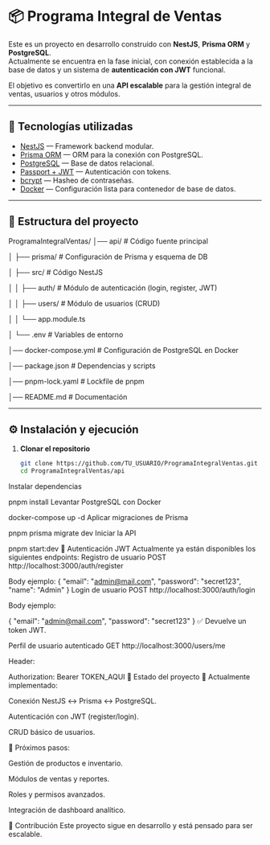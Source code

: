 # 📦 Programa Integral de Ventas

Este es un proyecto en desarrollo construido con **NestJS**, **Prisma ORM** y **PostgreSQL**.  
Actualmente se encuentra en la fase inicial, con conexión establecida a la base de datos y un sistema de **autenticación con JWT** funcional.  

El objetivo es convertirlo en una **API escalable** para la gestión integral de ventas, usuarios y otros módulos.

---

## 🚀 Tecnologías utilizadas

- [NestJS](https://nestjs.com/) — Framework backend modular.
- [Prisma ORM](https://www.prisma.io/) — ORM para la conexión con PostgreSQL.
- [PostgreSQL](https://www.postgresql.org/) — Base de datos relacional.
- [Passport + JWT](https://docs.nestjs.com/security/authentication) — Autenticación con tokens.
- [bcrypt](https://www.npmjs.com/package/bcrypt) — Hasheo de contraseñas.
- [Docker](https://www.docker.com/) — Configuración lista para contenedor de base de datos.

---

## 📂 Estructura del proyecto

ProgramaIntegralVentas/
│── api/ # Código fuente principal

│ ├── prisma/ # Configuración de Prisma y esquema de DB

│ ├── src/ # Código NestJS

│ │ ├── auth/ # Módulo de autenticación (login, register, JWT)

│ │ ├── users/ # Módulo de usuarios (CRUD)

│ │ └── app.module.ts

│ └── .env # Variables de entorno

│── docker-compose.yml # Configuración de PostgreSQL en Docker

│── package.json # Dependencias y scripts

│── pnpm-lock.yaml # Lockfile de pnpm

│── README.md # Documentación

---

## ⚙️ Instalación y ejecución

1. **Clonar el repositorio**
   ```bash
   git clone https://github.com/TU_USUARIO/ProgramaIntegralVentas.git
   cd ProgramaIntegralVentas/api
Instalar dependencias

pnpm install
Levantar PostgreSQL con Docker

docker-compose up -d
Aplicar migraciones de Prisma

pnpm prisma migrate dev
Iniciar la API

pnpm start:dev
🔑 Autenticación JWT
Actualmente ya están disponibles los siguientes endpoints:
Registro de usuario
POST http://localhost:3000/auth/register

Body ejemplo:
{
  "email": "admin@mail.com",
  "password": "secret123",
  "name": "Admin"
}
Login de usuario
POST http://localhost:3000/auth/login

Body ejemplo:

{
  "email": "admin@mail.com",
  "password": "secret123"
}
✅ Devuelve un token JWT.

Perfil de usuario autenticado
GET http://localhost:3000/users/me

Header:

Authorization: Bearer TOKEN_AQUI
📌 Estado del proyecto
🔹 Actualmente implementado:

Conexión NestJS ↔ Prisma ↔ PostgreSQL.

Autenticación con JWT (register/login).

CRUD básico de usuarios.

🔹 Próximos pasos:

Gestión de productos e inventario.

Módulos de ventas y reportes.

Roles y permisos avanzados.

Integración de dashboard analítico.

🤝 Contribución
Este proyecto sigue en desarrollo y está pensado para ser escalable.
